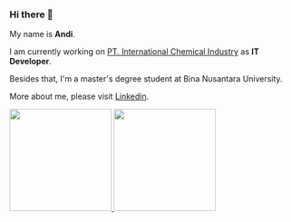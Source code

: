### Hi there 👋

My name is **Andi**.

I am currently working on [PT. International Chemical Industry](https://www.abc-battery.com/) as **IT Developer**.

Besides that, I'm a master's degree student at Bina Nusantara University.

More about me, please visit [Linkedin](https://www.linkedin.com/in/andititony/). 

<p align="left">
<a href="https://github.com/gilangadhan">
  <img height="180em" src="https://github-readme-stats-eight-theta.vercel.app/api?username=godinandi&show_icons=true&theme=algolia&include_all_commits=true&count_private=true"/>
  <img height="180em" src="https://github-readme-stats-eight-theta.vercel.app/api/top-langs/?username=godinandi&layout=compact&langs_count=8&theme=algolia"/>
</a>
</p>

<!--
**godinandi/godinandi** is a ✨ _special_ ✨ repository because its `README.md` (this file) appears on your GitHub profile.

Here are some ideas to get you started:

- 🔭 I’m currently working on ...
- 🌱 I’m currently learning ...
- 👯 I’m looking to collaborate on ...
- 🤔 I’m looking for help with ...
- 💬 Ask me about ...

- 😄 Pronouns: ...
- ⚡ Fun fact: ...
-->
